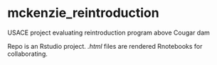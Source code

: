 # mckenzie_reintroduction
USACE project evaluating reintroduction program above Cougar dam

Repo is an Rstudio project. *.html* files are rendered Rnotebooks for collaborating.
